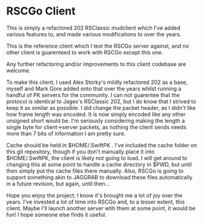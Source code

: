 # RSCGo Client
This is simply a refactored 202 RSClassic mudclient which I've added various features to, and made various modifications to over the years.

This is the reference client which I test the RSCGo server against, and no other client is guarenteed to work with RSCGo except this one.

Any further refactoring and/or improvements to this client codebase are welcome.

To make this client, I used Alex Storky's mildly refactored 202 as a base, myself and Mark Gore added onto that over the years whilst running a handful of PK servers for the community.  I can not guarentee that the protocol is identical to Jagex's RSClassic 202, but I do know that I strived to keep it as similar as possible.  I did change the packet header, as I didn't like how frame length was encoded.  It is now simply encoded like any other unsigned short would be.  I'm seriously considering making the length a single byte for client->server packets, as nothing the client sends needs more than 7 bits of information I am pretty sure.

Cache should be held in $HOME/.SwiftPK .  I've included the cache folder on this git repository, though if you don't manually place it into $HOME/.SwiftPK, the client is likely not going to load.  I will get around to changing this at some point to handle a cache directory in $PWD, but until then simply put the cache files there manually.  Also, RSCGo is going to support something akin to JAGGRAB to download these files automatically in a future revision, but again, until then...

Hope you enjoy the project; I know it's brought me a lot of joy over the years.  I've invested a lot of time into RSCGo and, to a lesser extent, this client.  Maybe I'll launch another server wtih them at some point, it would be fun!  I hope someone else finds it useful.